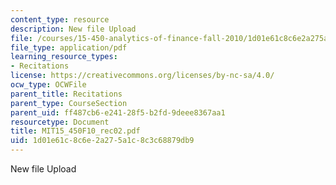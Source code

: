 ```yaml
---
content_type: resource
description: New file Upload
file: /courses/15-450-analytics-of-finance-fall-2010/1d01e61c8c6e2a275a1c8c3c68879db9_MIT15_450F10_rec02.pdf
file_type: application/pdf
learning_resource_types:
- Recitations
license: https://creativecommons.org/licenses/by-nc-sa/4.0/
ocw_type: OCWFile
parent_title: Recitations
parent_type: CourseSection
parent_uid: ff487cb6-e241-28f5-b2fd-9deee8367aa1
resourcetype: Document
title: MIT15_450F10_rec02.pdf
uid: 1d01e61c-8c6e-2a27-5a1c-8c3c68879db9
---
```

New file Upload